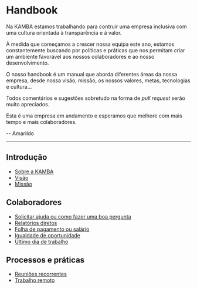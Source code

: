 # Handbook

Na KAMBA estamos trabalhando para contruir uma empresa inclusiva com uma cultura orientada à transparência e à valor.

À medida que começamos a crescer nossa equipa este ano, estamos constantemente buscando por políticas e práticas que nos permitam criar um ambiente favorável aos nossos colaboradores e ao nosso desenvolvimento.

O nosso handbook é um manual que aborda diferentes áreas da nossa empresa, desde nossa visão, missão, os nossos valores, metas, tecnologias e cultura...

Todos comentários e sugestões sobretudo na forma de *pull request* serão muito apreciados.

Esta é uma empresa em andamento e esperamos que melhore com mais tempo e mais colaboradores.

-- Amarildo

---

## Introdução

- [Sobre a KAMBA](https://github.com/usekamba/handbook/blob/master/sobre-a-kamba.md)
- [Visão](https://github.com/usekamba/handbook/blob/master/visao.md)
- [Missão](https://github.com/usekamba/handbook/blob/master/missao.md)

## Colaboradores

- [Solicitar ajuda ou como fazer uma boa pergunta](https://github.com/usekamba/handbook/blob/master/conseguir_ajuda.md)
- [Relatórios diretos](https://github.com/usekamba/handbook/blob/master/relatorios_diretos.md)
- [Folha de pagamento ou salário](https://github.com/usekamba/handbook/blob/master/folha_de_pagamento_sal%C3%A1rio.md)
- [Igualdade de oportunidade](https://github.com/usekamba/handbook/blob/master/igualdade_de_oportunidade.md)
- [Último dia de trabalho](https://github.com/usekamba/handbook/blob/master/ultimo_dia_de_trabalho.md)

## Processos e práticas
- [Reuniões recorrentes](https://github.com/usekamba/handbook/blob/master/reunioes_recorrentes.md)
- [Trabalho remoto](https://github.com/usekamba/handbook/blob/master/remoto.md)